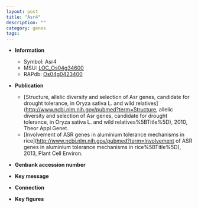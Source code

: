 ```yaml
---
layout: post
title: "Asr4"
description: ""
category: genes
tags: 
---
```


* **Information**  
    + Symbol: Asr4  
    + MSU: [LOC_Os04g34600](http://rice.plantbiology.msu.edu/cgi-bin/ORF_infopage.cgi?orf=LOC_Os04g34600)  
    + RAPdb: [Os04g0423400](http://rapdb.dna.affrc.go.jp/viewer/gbrowse_details/irgsp1?name=Os04g0423400)  

* **Publication**  
    + [Structure, allelic diversity and selection of Asr genes, candidate for drought tolerance, in Oryza sativa L. and wild relatives](http://www.ncbi.nlm.nih.gov/pubmed?term=Structure, allelic diversity and selection of Asr genes, candidate for drought tolerance, in Oryza sativa L. and wild relatives%5BTitle%5D), 2010, Theor Appl Genet.
    + [Involvement of ASR genes in aluminium tolerance mechanisms in rice](http://www.ncbi.nlm.nih.gov/pubmed?term=Involvement of ASR genes in aluminium tolerance mechanisms in rice%5BTitle%5D), 2013, Plant Cell Environ.

* **Genbank accession number**  

* **Key message**  

* **Connection**  

* **Key figures**  


